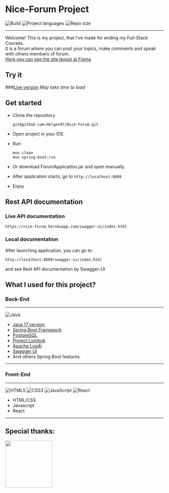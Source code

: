 # Nice-Forum Project
![Build](https://img.shields.io/github/checks-status/Helgen97/Nice-Forum/master)
![Project languages](https://img.shields.io/github/languages/count/Helgen97/Nice-Forum)
![Repo size](https://img.shields.io/github/repo-size/Helgen97/Nice-Forum)

*** 
Welcome! This is my project, that I've made for ending my Full-Stack Courses.<br>
It is a forum where you can post your topics, make comments and speak with others members of forum.<br>
[Here you can see the site layout at Figma](https://www.figma.com/file/9SN9dMWdPx9asYa6F0Hi6w/Nice-Forum?node-id=0%3A1)

## Try it
###[Live version](https://nice-forum.herokuapp.com)
*May take time to load*

## Get started 

* Clone the repository 

    ```
    git@github.com:Helgen97/Nice-Forum.git
    ```
* Open project in your IDE.
* Run 
  ```
  mvn clean
  mvn spring-boot:run
  ```
* Or download ForumApplication.jar and open manually.
* After application starts, go to ``http://localhost:8080``
* Enjoy

## Rest API documentation

### Live API documentation

```
https://nice-forum.herokuapp.com/swagger-ui/index.html
```

### Local documentation

After launching application, you can go to:
```
http://localhost:8080/swagger-ui/index.html
```
and see Rest API documentation by Swagger-UI

## What I used for this project? 

### Back-End 
***
![Java](https://img.shields.io/badge/java-%23ED8B00.svg?style=for-the-badge&logo=java&logoColor=white)

* [Java 17 version](https://www.oracle.com/java/technologies/javase/jdk17-archive-downloads.html)
* [Spring Boot Framework](https://spring.io/projects/spring-boot)
* [PostgreSQL](https://www.postgresql.org)
* [Project Lombok](https://projectlombok.org)
* [Apache Log4j](https://logging.apache.org/log4j/2.x/)
* [Swagger UI](https://swagger.io)
* And others Spring Boot features.

***

### Front-End 
***
![HTML5](https://img.shields.io/badge/html5-%23E34F26.svg?style=for-the-badge&logo=html5&logoColor=white)
![CSS3](https://img.shields.io/badge/css3-%231572B6.svg?style=for-the-badge&logo=css3&logoColor=white)
![JavaScript](https://img.shields.io/badge/javascript-%23323330.svg?style=for-the-badge&logo=javascript&logoColor=%23F7DF1E)
![React](https://img.shields.io/badge/react-%2320232a.svg?style=for-the-badge&logo=react&logoColor=%2361DAFB)

* HTML/CSS
* Javascript
* React
***

## Special thanks:
<a href="https://prog.academy/"><img src="https://prog.academy/images/tild6665-3162-4334-b165-303038353765__logo.png" width="150px"></a>